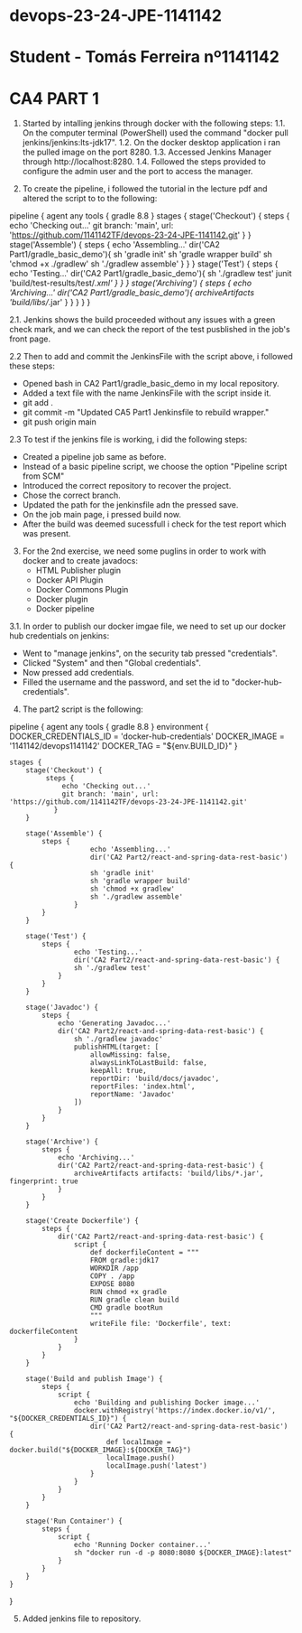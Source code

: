 # devops-23-24-JPE-1141142

# Student - Tomás Ferreira nº1141142

# CA4 PART 1



1. Started by intalling jenkins through docker with the following steps:
1.1. On the computer terminal (PowerShell) used the command "docker pull jenkins/jenkins:lts-jdk17".
1.2. On the docker desktop application i ran the pulled image on the port 8280.
1.3. Accessed Jenkins Manager through http://localhost:8280.
1.4. Followed the steps provided to configure the admin user and the port to access the manager.

2. To create the pipeline, i followed the tutorial in the lecture pdf and altered the script to to the following:

pipeline {
    agent any
    tools {
        gradle 8.8 
    }
    stages {
        stage('Checkout') {
            steps {
                echo 'Checking out...'
                git branch: 'main', url: 'https://github.com/1141142TF/devops-23-24-JPE-1141142.git'
            }
        }
        stage('Assemble') {
            steps {
                echo 'Assembling...'
                dir('CA2 Part1/gradle_basic_demo'){
                sh 'gradle init'
                sh 'gradle wrapper build'
                sh 'chmod +x ./gradlew'
                sh './gradlew assemble'
                }
            }
        }
        stage('Test') {
            steps {
                echo 'Testing...'
                dir('CA2 Part1/gradle_basic_demo'){
                sh './gradlew test'
                junit 'build/test-results/test/*.xml'
                }
            }
        }
        stage('Archiving') {
            steps {
                echo 'Archiving...'
                dir('CA2 Part1/gradle_basic_demo'){
                archiveArtifacts 'build/libs/*.jar'
                }
            }
        }
    }
}

2.1. Jenkins shows the build proceeded without any issues with a green check mark, and we can check the report of the test pusblished in the job's front page.

2.2 Then to add and commit the JenkinsFile with the script above, i followed these steps:

- Opened bash in CA2 Part1/gradle_basic_demo in my local repository.
- Added a text file with the name JenkinsFile with the script inside it.
- git add .
- git commit -m  "Updated CA5 Part1 Jenkinsfile to rebuild wrapper." 
- git push origin main

2.3 To test if the jenkins file is working, i did the following steps:

- Created a pipeline job same as before.
- Instead of a basic pipeline script, we choose the option "Pipeline script from SCM"
- Introduced the correct repository to recover the project.
- Chose the correct branch.
- Updated the path for the jenkinsfile  adn the pressed save.
- On the job main page, i pressed build now.
- After the build was deemed sucessfull i check for the test report which was present.

3. For the 2nd exercise, we need some puglins in order to work with docker and to create javadocs:
    - HTML Publisher plugin
    - Docker API Plugin
    - Docker Commons Plugin
    - Docker plugin
    - Docker pipeline
    
3.1. In order to publish our docker imgae file, we need to set up our docker hub credentials on jenkins:
 - Went to "manage jenkins", on the security tab pressed "credentials".
 - Clicked "System" and then "Global credentials".
 - Now pressed add credentials.
 - Filled the username and the password, and set the id to "docker-hub-credentials".

4. The part2 script is the following:


pipeline {
    agent any
	tools {
        gradle 8.8 
    }
    environment {
        DOCKER_CREDENTIALS_ID = 'docker-hub-credentials'
        DOCKER_IMAGE = '1141142/devops1141142'
        DOCKER_TAG = "${env.BUILD_ID}"
    }

    stages {
        stage('Checkout') {
             steps {
                 echo 'Checking out...'
                 git branch: 'main', url: 'https://github.com/1141142TF/devops-23-24-JPE-1141142.git'
               }
        }

        stage('Assemble') {
            steps {
						echo 'Assembling...'
						dir('CA2 Part2/react-and-spring-data-rest-basic') {
						sh 'gradle init'
						sh 'gradle wrapper build'
						sh 'chmod +x gradlew'
                        sh './gradlew assemble'
                    }
            }
        }

        stage('Test') {
            steps {
					echo 'Testing...'
					dir('CA2 Part2/react-and-spring-data-rest-basic') { 
                    sh './gradlew test'
                }
            }
        }

        stage('Javadoc') {
            steps {
				echo 'Generating Javadoc...'
                dir('CA2 Part2/react-and-spring-data-rest-basic') {
                    sh './gradlew javadoc'
                    publishHTML(target: [
                        allowMissing: false,
                        alwaysLinkToLastBuild: false,
                        keepAll: true,
                        reportDir: 'build/docs/javadoc',
                        reportFiles: 'index.html',
                        reportName: 'Javadoc'
                    ])
                }
            }
        }

        stage('Archive') {
            steps {
				echo 'Archiving...'
                dir('CA2 Part2/react-and-spring-data-rest-basic') {
					archiveArtifacts artifacts: 'build/libs/*.jar', fingerprint: true
                }
            }
        }

        stage('Create Dockerfile') {
            steps {
                dir('CA2 Part2/react-and-spring-data-rest-basic') {
                    script {
                        def dockerfileContent = """
                        FROM gradle:jdk17
                        WORKDIR /app
						COPY . /app
						EXPOSE 8080
						RUN chmod +x gradle
						RUN gradle clean build
						CMD gradle bootRun
                        """
                        writeFile file: 'Dockerfile', text: dockerfileContent
                    }
                }
            }
        }

        stage('Build and publish Image') {
            steps {
                script {
                    echo 'Building and publishing Docker image...'
                    docker.withRegistry('https://index.docker.io/v1/', "${DOCKER_CREDENTIALS_ID}") {
                        dir('CA2 Part2/react-and-spring-data-rest-basic') {
                            def localImage = docker.build("${DOCKER_IMAGE}:${DOCKER_TAG}")
                            localImage.push()
                            localImage.push('latest')
                        }
                    }
                }
            }
        }

        stage('Run Container') {
            steps {
                script {
                    echo 'Running Docker container...'
                    sh "docker run -d -p 8080:8080 ${DOCKER_IMAGE}:latest"
                }
            }
        }
    }
}


5. Added jenkins file to repository.